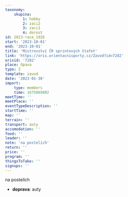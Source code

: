 ```yaml
---
taxonomy:
    skupina:
        1: hobby
        2: zaci2
        3: zaci1
        4: dorost
id: 2023-race_1926
start: '2023-10-01'
end: '2023-10-01'
title: 'Mistrovství ČR sprintových štafet'
link: 'https://oris.orientacnisporty.cz/Zavod?id=7282'
orisid: '7282'
place: Opava
type: Z
template: zavod
date: '2023-01-30'
import:
    type: members
    time: 1675069802
meetTime: ''
meetPlace: ''
eventTypeDescription: ''
startTime: ''
map: ''
terrain: ''
transport: auty
accomodation: ''
food: ''
leader: ''
note: 'na postelích'
return: ''
price: ''
program: ''
thingsToTake: ''
signups: ''
---
```


na postelích
* **doprava**: auty
